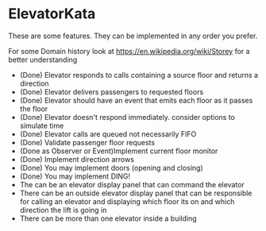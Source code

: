 # ElevatorKata
These are some features. They can be implemented in any order you prefer.

For some Domain history look at https://en.wikipedia.org/wiki/Storey for a better understanding

* (Done) Elevator responds to calls containing a source floor and returns a direction
* (Done) Elevator delivers passengers to requested floors
* (Done) Elevator should have an event that emits each floor as it passes the floor
* (Done) Elevator doesn't respond immediately. consider options to simulate time
* (Done) Elevator calls are queued not necessarily FIFO
* (Done) Validate passenger floor requests
* (Done as Observer or Event)Implement current floor monitor
* (Done) Implement direction arrows
* (Done) You may implement doors (opening and closing)
* (Done) You may implement DING!
* The can be an elevator display panel that can command the elevator
* There can be an outside elevator display panel that can be responsible for calling an elevator and displaying which floor its on and which direction the lift is going in
* There can be more than one elevator inside a building
